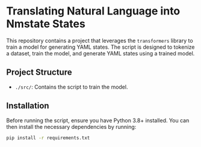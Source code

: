 # Translating Natural Language into Nmstate States

This repository contains a project that leverages the `transformers` library to train a
model for generating YAML states. The script is designed to tokenize a dataset, train
the model, and generate YAML states using a trained model.

## Project Structure

- `./src/`: Contains the script to train the model.

## Installation

Before running the script, ensure you have Python 3.8+ installed. You can then install
the necessary dependencies by running:

```bash
pip install -r requirements.txt
```

